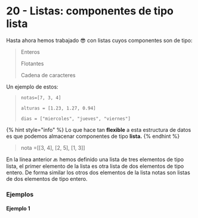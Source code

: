 # 20 - Listas: componentes de tipo lista

Hasta ahora hemos trabajado 😎 con listas cuyos componentes son de tipo:

> Enteros
>
> Flotantes
>
> Cadena de caracteres

Un ejemplo de estos:

> `notas=[7, 3, 4]`
>
> `alturas = [1.23, 1.27, 0.94]`
>
> `dias = ["miercoles", "jueves", "viernes"]`

{% hint style="info" %}
Lo que hace tan **flexible** a esta estructura de datos es que podemos almacenar componentes de tipo **lista.**
{% endhint %}

> nota =\[\[3, 4\], \[2, 5\], \[1, 3\]\]

En la línea anterior 🔙 hemos definido una lista de tres elementos de tipo lista, el primer elemento de la lista es otra lista de dos elementos de tipo entero. De forma similar los otros dos elementos de la lista notas son listas de dos elementos de tipo entero.

### Ejemplos

#### Ejemplo 1



